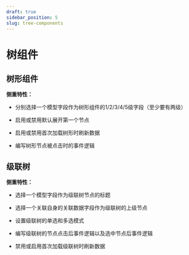 ```yaml
---
draft: true
sidebar_position: 5
slug: tree-components
---
```


# 树组件
## 树形组件
**侧重特性：**

*   分别选择一个模型字段作为树形组件的1/2/3/4/5级字段（至少要有两级）

*   启用或禁用默认展开第一个节点

*   启用或禁用首次加载树形时刷新数据

*   编写树形节点被点击时的事件逻辑

## 级联树
**侧重特性：**

*   选择一个模型字段作为级联树节点的标题

*   选择一个关联自身的关联数据字段作为级联树的上级节点

*   设置级联树的单选和多选模式

*   编写级联树的节点点击后事件逻辑以及选中节点后事件逻辑

*   禁用或启用首次加载级联树时刷新数据
